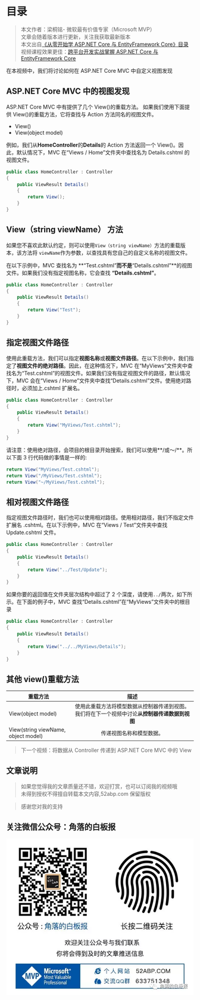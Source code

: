 # 目录

> 本文作者：梁桐铭- 微软最有价值专家（Microsoft MVP） </br>
> 文章会随着版本进行更新，关注我获取最新版本 </br>
> 本文出自[《从零开始学 ASP.NET Core 与 EntityFramework Core》目录](https://www.52abp.com/Wiki/mvc/latest) </br>
> 视频课程效果更佳：[跨平台开发实战掌握 ASP.NET Core 与 EntityFramework Core
> ](https://www.52abp.com/College/Course/1) </br>

在本视频中，我们将讨论如何在 ASP.NET Core MVC 中自定义视图发现

## ASP.NET Core MVC 中的视图发现

ASP.NET Core MVC 中有提供了几个 View()的重载方法。 如果我们使用下面提供 View()的重载方法，它将查找与 Action 方法同名的视图文件。

- View()
- View(object model)

例如，我们从**HomeController**的**Details**的 Action 方法返回一个 View()。因此，默认情况下，MVC 在“Views / Home”文件夹中查找名为 Details.cshtml 的视图文件。

```csharp
public class HomeController : Controller
{
    public ViewResult Details()
    {
        return View();
    }
}
```

## View（string viewName） 方法

如果您不喜欢此默认约定，则可以使用`View（string viewName）`方法的重载版本，该方法将 `viewName`作为参数，以查找具有您自己的自定义名称的视图文件。

在以下示例中，MVC 查找名为 **“Test.cshtml”**而不是**“Details.cshtml”**的视图文件。如果我们没有指定视图名称，它会查找 **“Details.cshtml”**。

```csharp
public class HomeController : Controller
{
    public ViewResult Details()
    {
        return View("Test");
    }
}
```

## 指定视图文件路径

使用此重载方法，我们可以指定**视图名称**或**视图文件路径**。在以下示例中，我们指定了**视图文件的绝对路径**。因此，在这种情况下，MVC 在“MyViews”文件夹中查找名为“Test.cshtml”的视图文件。如果我们没有指定视图文件的路径，默认情况下，MVC 会在“Views / Home”文件夹中查找“Details.cshtml”文件。使用绝对路径时，必须加上.cshtml 扩展名。

```csharp
public class HomeController : Controller
{
    public ViewResult Details()
    {
        return View("MyViews/Test.cshtml");
    }
}
```

请注意：使用绝对路径，会项目的根目录开始搜索，我们可以使用**/或〜/**。所以下面 3 行代码做的事情是一样的:

```csharp
return View("MyViews/Test.cshtml");
return View("/MyViews/Test.cshtml");
return View("~/MyViews/Test.cshtml");
```

## 相对视图文件路径

指定视图文件路径时，我们也可以使用相对路径。使用相对路径，我们不指定文件扩展名 .cshtml。在以下示例中，MVC 在“Views / Test”文件夹中查找 Update.cshtml 文件。

```csharp
public class HomeController : Controller
{
    public ViewResult Details()
    {
        return View("../Test/Update");
    }
}
```

如果你要的返回值在文件夹层次结构中超过了 2 个深度，请使用`../`两次，如下所示。在下面的例子中，MVC 查找“Details.cshtml”在“MyViews”文件夹中的根目录

```csharp
public class HomeController : Controller
{
    public ViewResult Details()
    {
        return View("../../MyViews/Details");
    }
}
```

## 其他 view()重载方法

| 重载方法                            |                                              描述                                              |
| ----------------------------------- | :--------------------------------------------------------------------------------------------: |
| View(object model)                  | 使用此重载方法将模型数据从控制器传递到视图。我们将在下一个视频中讨论**从控制器传递数据到视图** |
| View(string viewName, object model) |                                    传递视图名称和模型数据。                                    |

> 下一个视频：将数据从 Controller 传递到 ASP.NET Core MVC 中的 View

## 文章说明

> 如果您觉得我的文章质量还不错，欢迎打赏，也可以订阅我的视频哦 </br>
> 未得到授权不得擅自转载本文内容,52abp.com 保留版权 </br>

> 感谢您对我的支持

## 关注微信公众号：角落的白板报

![公众号：角落的白板报](images/jiaoluowechat.png)
